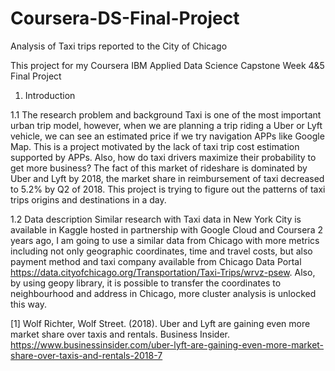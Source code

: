# Coursera-DS-Final-Project
Analysis of Taxi trips reported to the City of Chicago

This project for my Coursera IBM Applied Data Science Capstone
Week 4&5 Final Project

1. Introduction

1.1 The research problem and background
Taxi is one of the most important urban trip model, however, when we are planning a trip riding a Uber or Lyft vehicle, we can see an estimated price if we try navigation APPs like Google Map. This is a project motivated by the lack of taxi trip cost estimation supported by APPs. Also, how do taxi drivers maximize their probability to get more business? The fact of this market of rideshare is dominated by Uber and Lyft by 2018, the market share in reimbursement of taxi decreased to 5.2% by Q2 of 2018. This project is trying to figure out the patterns of taxi trips origins and destinations in a day.

1.2 Data description
Similar research with Taxi data in New York City is available in Kaggle hosted in partnership with Google Cloud and Coursera 2 years ago, I am going to use a similar data from Chicago with more metrics including not only geographic coordinates, time and travel costs, but also payment method and taxi company available from Chicago Data Portal https://data.cityofchicago.org/Transportation/Taxi-Trips/wrvz-psew. Also, by using geopy library, it is possible to transfer the coordinates to neighbourhood and address in Chicago, more cluster analysis is unlocked this way.



[1] Wolf Richter, Wolf Street. (2018). Uber and Lyft are gaining even more market share over taxis and rentals. Business Insider. https://www.businessinsider.com/uber-lyft-are-gaining-even-more-market-share-over-taxis-and-rentals-2018-7
